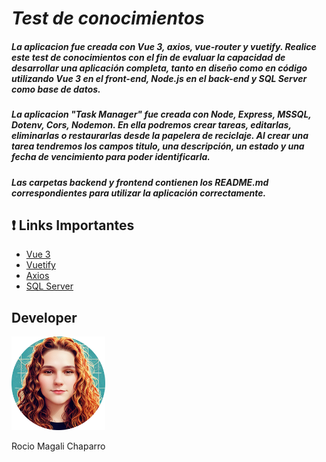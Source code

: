# ***Test de conocimientos***

##### La aplicacion fue creada con Vue 3, axios, vue-router y vuetify. Realice este test de conocimientos con el fin de evaluar la capacidad de desarrollar una aplicación completa, tanto en diseño como en código utilizando Vue 3 en el front-end, Node.js en el back-end y SQL Server como base de datos.

##### La aplicacion "Task Manager" fue creada con Node, Express, MSSQL, Dotenv, Cors, Nodemon. En ella podremos crear tareas, editarlas, eliminarlas o restaurarlas desde la papelera de reciclaje. Al crear una tarea tendremos los campos titulo, una descripción, un estado y una fecha de vencimiento para poder identificarla.

##### Las carpetas backend y frontend contienen los README.md correspondientes para utilizar la aplicación correctamente. 



## ❗️ Links Importantes

- [Vue 3](https://vuejs.org/guide/introduction.html)
- [Vuetify](https://vuetifyjs.com/)
- [Axios](https://axios-http.com/es/docs/intro)
- [SQL Server](https://www.microsoft.com/es-ar/sql-server/sql-server-2022)

## Developer

<img src="./rmc.png" style="width: 150px; background-color: #454343;" alt="Rocío Chaparro">

Rocio Magali Chaparro